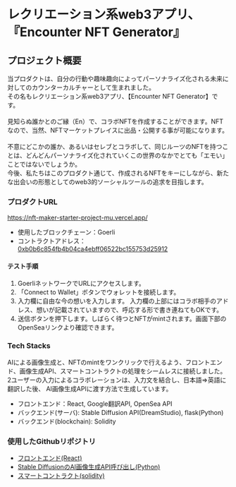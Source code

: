 # レクリエーション系web3アプリ、『Encounter NFT Generator』
## プロジェクト概要
当プロダクトは、自分の行動や趣味趣向によってパーソナライズ化される未来に対してのカウンターカルチャーとして生まれました。<br>
その名もレクリエーション系web3アプリ、【Encounter NFT Generator】です。<br><br>
見知らぬ誰かとのご縁（En）で、コラボNFTを作成することができます。NFTなので、当然、NFTマーケットプレイスに出品・公開する事が可能になります。<br><br>
不意にどこかの誰か、あるいはセレブとコラボして、同じルーツのNFTを持つことは、どんどんパーソナライズ化されていくこの世界のなかでとても「エモい」ことではないでしょうか。<br>今後、私たちはこのプロダクト通じて、作成されるNFTをキーにしながら、新たな出会いの形態としてのweb3的ソーシャルツールの追求を目指します。

### プロダクトURL
<a href=https://nft-maker-starter-project-mu.vercel.app/>https://nft-maker-starter-project-mu.vercel.app/</a>

+ 使用したブロックチェーン：Goerli
+ コントラクトアドレス：<a href=https://goerli.etherscan.io/address/0xb0b6c854fb4b04ca4ebff06522bc155753d25912>0xb0b6c854fb4b04ca4ebff06522bc155753d25912</a>


#### テスト手順
1. GoerliネットワークでURLにアクセスします。
2. 「Connect to Wallet」ボタンでウォレットを接続します。
3. 入力欄に自由な今の想いを入力します。
入力欄の上部にはコラボ相手のアドレス、想いが記載されていますので、呼応する形で書き連ねてもOKです。
4. 送信ボタンを押下します。しばらく待つとNFTがmintされます。画面下部のOpenSeaリンクより確認できます。

### Tech Stacks
AIによる画像生成と、NFTのmintをワンクリックで行えるよう、フロントエンド、画像生成API、スマートコントラクトの処理をシームレスに接続しました。
2ユーザーの入力によるコラボレーションは、入力文を結合し、日本語⇒英語に翻訳した後、
AI画像生成APIに渡す方法で生成しています。
+ フロントエンド：React, Google翻訳API, OpenSea API
+ バックエンド(サーバ): Stable Diffusion API(DreamStudio), flask(Python)
+ バックエンド(blockchain): Solidity



### 使用したGithubリポジトリ
+ <a href=https://github.com/YasuYasuonFire/nft-maker-starter-project>フロントエンド(React)</a>
+ <a href=https://github.com/YasuYasuonFire/flaskTest>Stable DiffusionのAI画像生成API呼び出し(Python)</a>
+ <a href=https://github.com/YasuYasuonFire/nft-maker-contract>スマートコントラクト(solidity)</a>
